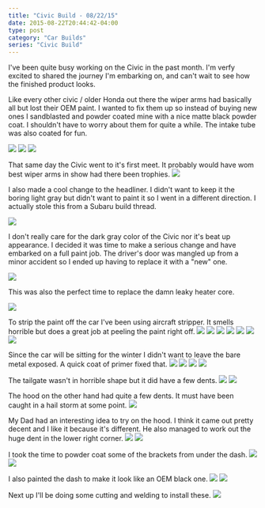 ```yaml
---
title: "Civic Build - 08/22/15"
date: 2015-08-22T20:44:42-04:00
type: post
category: "Car Builds"
series: "Civic Build"
---
```


I've been quite busy working on the Civic in the past month. I'm verfy excited to shared the journey I'm embarking on, and can't wait to see how the finished product looks.

Like every other civic / older Honda out there the wiper arms had basically all but lost their OEM paint. I wanted to fix them up so instead of buying new ones I sandblasted and powder coated mine with a nice matte black powder coat. I shouldn't have to worry about them for quite a while. The intake tube was also coated for fun.

![](images/1.jpg)
![](images/2.jpg)
![](images/3.jpg)

That same day the Civic went to it's first meet. It probably would have wom best wiper arms in show had there been trophies.
![](images/4.jpg)

I also made a cool change to the headliner. I didn't want to keep it the boring light gray but didn't want to paint it so I went in a different direction. I actually stole this from a Subaru build thread.

![](images/5.jpg)

I don't really care for the dark gray color of the Civic nor it's beat up appearance. I decided it was time to make a serious change and have embarked on a full paint job. The driver's door was mangled up from a minor accident so I ended up having to replace it with a "new" one.

![](images/6.jpg)

This was also the perfect time to replace the damn leaky heater core.

![](images/7.jpg)

To strip the paint off the car I've been using aircraft stripper. It smells horrible but does a great job at peeling the paint right off.
![](images/8.jpg)
![](images/9.jpg)
![](images/10.jpg)
![](images/11.jpg)
![](images/12.jpg)
![](images/13.jpg)
![](images/14.jpg)

Since the car will be sitting for the winter I didn't want to leave the bare metal exposed. A quick coat of primer fixed that.
![](images/15.jpg)
![](images/16.jpg)
![](images/17.jpg)
![](images/18.jpg)

The tailgate wasn't in horrible shape but it did have a few dents.
![](images/19.jpg)
![](images/20.jpg)

The hood on the other hand had quite a few dents. It must have been caught in a hail storm at some point.
![](images/21.jpg)

My Dad had an interesting idea to try on the hood. I think it came out pretty decent and I like it because it's different. He also managed to work out the huge dent in the lower right corner.
![](images/22.jpg)
![](images/23.jpg)

I took the time to powder coat some of the brackets from under the dash.
![](images/24.jpg)
![](images/25.jpg)

I also painted the dash to make it look like an OEM black one.
![](images/26.jpg)
![](images/27.jpg)

Next up I'll be doing some cutting and welding to install these.
![](images/28.jpg)
